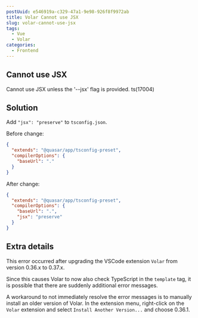 ```yaml
---
postUuid: e546919a-c329-47a1-9e98-926f8f9972ab
title: Volar Cannot use JSX
slug: volar-cannot-use-jsx
tags:
  - Vue
  - Volar
categories:
  - Frontend
---
```


## Cannot use JSX

Cannot use JSX unless the '--jsx' flag is provided. ts(17004)

## Solution

Add `"jsx": "preserve"` to `tsconfig.json`.

Before change:

```json
{
  "extends": "@quasar/app/tsconfig-preset",
  "compilerOptions": {
    "baseUrl": "."
  }
}
```

After change:

```json
{
  "extends": "@quasar/app/tsconfig-preset",
  "compilerOptions": {
    "baseUrl": ".",
    "jsx": "preserve"
  }
}
```

## Extra details

This error occurred after upgrading the VSCode extension `Volar` from version 0.36.x to 0.37.x.

Since this causes Volar to now also check TypeScript in the `template` tag, it is possible that there are suddenly additional error messages.

A workaround to not immediately resolve the error messages is to manually install an older version of Volar. In the extension menu, right-click on the `Volar` extension and select `Install Another Version...` and choose 0.36.1.
